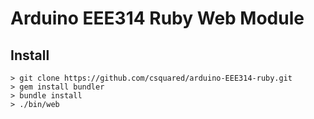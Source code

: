# Arduino EEE314 Ruby Web Module

## Install

    > git clone https://github.com/csquared/arduino-EEE314-ruby.git
    > gem install bundler
    > bundle install
    > ./bin/web
